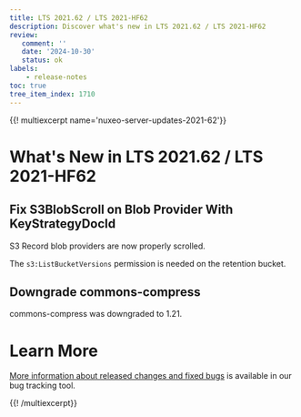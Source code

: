 ```yaml
---
title: LTS 2021.62 / LTS 2021-HF62
description: Discover what's new in LTS 2021.62 / LTS 2021-HF62
review:
   comment: ''
   date: '2024-10-30'
   status: ok
labels:
    - release-notes
toc: true
tree_item_index: 1710
---
```


{{! multiexcerpt name='nuxeo-server-updates-2021-62'}}
# What's New in LTS 2021.62 / LTS 2021-HF62

## Fix S3BlobScroll on Blob Provider With KeyStrategyDocId

S3 Record blob providers are now properly scrolled.

The `s3:ListBucketVersions` permission is needed on the retention bucket.


## Downgrade commons-compress

commons-compress was downgraded to 1.21.


# Learn More

[More information about released changes and fixed bugs](https://hyland.atlassian.net/secure/ReleaseNote.jspa?projectId=14958&version=29337) is available in our bug tracking tool.

{{! /multiexcerpt}}
